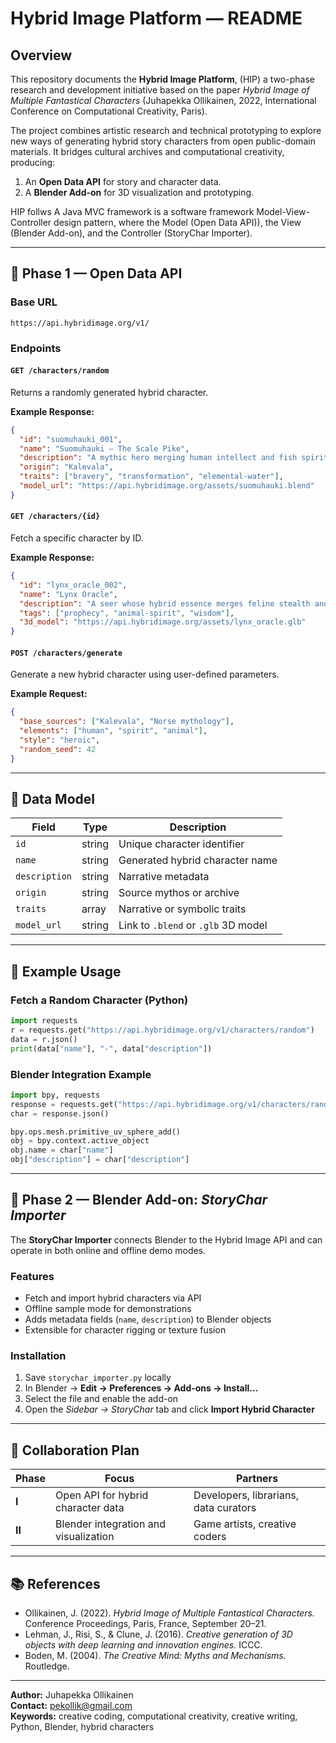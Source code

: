 # Hybrid Image Platform — README

## Overview

This repository documents the **Hybrid Image Platform**, (HIP) a two-phase research and development initiative based on the paper *Hybrid Image of Multiple Fantastical Characters* (Juhapekka Ollikainen, 2022, International Conference on Computational Creativity, Paris).

The project combines artistic research and technical prototyping to explore new ways of generating hybrid story characters from open public-domain materials. It bridges cultural archives and computational creativity, producing:

1. An **Open Data API** for story and character data.
2. A **Blender Add-on** for 3D visualization and prototyping.

HIP follws A Java MVC framework is a software framework  Model-View-Controller design pattern, where the Model (Open Data API)), the View (Blender Add-on), and the Controller (StoryChar Importer). 

---

## 🧩 Phase 1 — Open Data API

### Base URL
```
https://api.hybridimage.org/v1/
```

### Endpoints

#### `GET /characters/random`
Returns a randomly generated hybrid character.

**Example Response:**
```json
{
  "id": "suomuhauki_001",
  "name": "Suomuhauki – The Scale Pike",
  "description": "A mythic hero merging human intellect and fish spirit strength.",
  "origin": "Kalevala",
  "traits": ["bravery", "transformation", "elemental-water"],
  "model_url": "https://api.hybridimage.org/assets/suomuhauki.blend"
}
```

#### `GET /characters/{id}`
Fetch a specific character by ID.

**Example Response:**
```json
{
  "id": "lynx_oracle_002",
  "name": "Lynx Oracle",
  "description": "A seer whose hybrid essence merges feline stealth and human intuition.",
  "tags": ["prophecy", "animal-spirit", "wisdom"],
  "3d_model": "https://api.hybridimage.org/assets/lynx_oracle.glb"
}
```

#### `POST /characters/generate`
Generate a new hybrid character using user-defined parameters.

**Example Request:**
```json
{
  "base_sources": ["Kalevala", "Norse mythology"],
  "elements": ["human", "spirit", "animal"],
  "style": "heroic",
  "random_seed": 42
}
```

---

## 🧠 Data Model

| Field | Type | Description |
|-------|------|-------------|
| `id` | string | Unique character identifier |
| `name` | string | Generated hybrid character name |
| `description` | string | Narrative metadata |
| `origin` | string | Source mythos or archive |
| `traits` | array | Narrative or symbolic traits |
| `model_url` | string | Link to `.blend` or `.glb` 3D model |

---

## 🧪 Example Usage

### Fetch a Random Character (Python)
```python
import requests
r = requests.get("https://api.hybridimage.org/v1/characters/random")
data = r.json()
print(data["name"], "-", data["description"])
```

### Blender Integration Example
```python
import bpy, requests
response = requests.get("https://api.hybridimage.org/v1/characters/random")
char = response.json()

bpy.ops.mesh.primitive_uv_sphere_add()
obj = bpy.context.active_object
obj.name = char["name"]
obj["description"] = char["description"]
```

---

## 🎨 Phase 2 — Blender Add-on: *StoryChar Importer*

The **StoryChar Importer** connects Blender to the Hybrid Image API and can operate in both online and offline demo modes.

### Features
- Fetch and import hybrid characters via API
- Offline sample mode for demonstrations
- Adds metadata fields (`name`, `description`) to Blender objects
- Extensible for character rigging or texture fusion

### Installation
1. Save `storychar_importer.py` locally
2. In Blender → **Edit → Preferences → Add-ons → Install...**
3. Select the file and enable the add-on
4. Open the *Sidebar → StoryChar* tab and click **Import Hybrid Character**

---

## 🤝 Collaboration Plan

| Phase | Focus | Partners |
|-------|--------|----------|
| **I** | Open API for hybrid character data | Developers, librarians, data curators |
| **II** | Blender integration and visualization | Game artists, creative coders |


---

## 📚 References

- Ollikainen, J. (2022). *Hybrid Image of Multiple Fantastical Characters.* Conference Proceedings, Paris, France, September 20–21.  
- Lehman, J., Risi, S., & Clune, J. (2016). *Creative generation of 3D objects with deep learning and innovation engines.* ICCC.  
- Boden, M. (2004). *The Creative Mind: Myths and Mechanisms.* Routledge.


---

**Author:** Juhapekka Ollikainen  
**Contact:** pekollik@gmail.com  
**Keywords:** creative coding, computational creativity, creative writing, Python, Blender, hybrid characters





